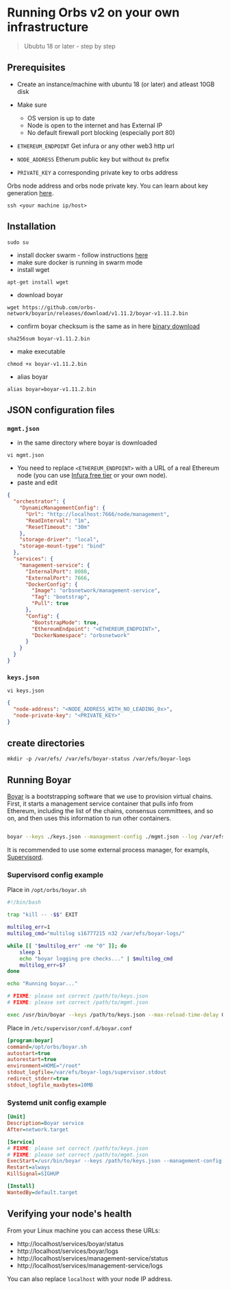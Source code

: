 # Running Orbs v2 on your own infrastructure 

> Ububtu 18 or later - step by step

## Prerequisites

* Create an instance/machine with ubuntu 18 (or later) and atleast 10GB disk
* Make sure
    * OS version is up to date
    * Node is open to the internet and has External IP
    * No default firewall port blocking (especially port 80)

* `ETHEREUM_ENDPOINT` Get infura or any other web3 http url
* `NODE_ADDRESS` Etherum public key but without `0x` prefix
* `PRIVATE_KEY` a corresponding private key to orbs address

 Orbs node address and orbs node private key. You can learn about key generation [here](https://github.com/orbs-network/validator-instructions/blob/master/public/orbs-public-blockchain.md#allocate-orbs-node-address-and-private-key).


```
ssh <your machine ip/host>
```
## Installation
```
sudo su
```
* install docker swarm - follow instructions [here](https://help.clouding.io/hc/en-us/articles/360010288160-Docker-Swarm-on-Ubuntu-18-04)
* make sure docker is running in swarm mode 
* install wget 
```
apt-get install wget
```
* download boyar
```
wget https://github.com/orbs-network/boyarin/releases/download/v1.11.2/boyar-v1.11.2.bin
``` 
* confirm boyar checksum is the same as in here [binary download](https://github.com/orbs-network/boyarin/releases)
```
sha256sum boyar-v1.11.2.bin
```
* make executable
```
chmod +x boyar-v1.11.2.bin
```
* alias boyar
```
alias boyar=boyar-v1.11.2.bin
```

## JSON configuration files

### `mgmt.json`
* in the same directory where boyar is downloaded
```
vi mgmt.json
```
* You need to replace `<ETHEREUM_ENDPOINT>` with a URL of a real Ethereum node (you can use [Infura free tier](https://github.com/orbs-network/validator-instructions/blob/master/public/infura-setup-free.md) or your own node).
* paste and edit
```json
{
  "orchestrator": {
    "DynamicManagementConfig": {
      "Url": "http://localhost:7666/node/management",
      "ReadInterval": "1m",
      "ResetTimeout": "30m"
    },
    "storage-driver": "local",
    "storage-mount-type": "bind"
  },
  "services": {
    "management-service": {
      "InternalPort": 8080,
      "ExternalPort": 7666,
      "DockerConfig": {
        "Image": "orbsnetwork/management-service",
        "Tag": "bootstrap",
        "Pull": true
      },
      "Config": {
        "BootstrapMode": true,
        "EthereumEndpoint": "<ETHEREUM_ENDPOINT>",
        "DockerNamespace": "orbsnetwork"
      }
    }
  }
}
```

### `keys.json`
```
vi keys.json
```
```json
{
  "node-address": "<NODE_ADDRESS_WITH_NO_LEADING_0x>",
  "node-private-key": "<PRIVATE_KEY>"
}
```
## create directories
```
mkdir -p /var/efs/ /var/efs/boyar-status /var/efs/boyar-logs
```
## Running Boyar
[Boyar](https://github.com/orbs-network/boyarin) is a bootstrapping software that we use to provision virtual chains. First, it starts a management service container that pulls info from Ethereum, including the list of the chains, consensus committees, and so on, and then uses this information to run other containers.

```bash

boyar --keys ./keys.json --management-config ./mgmt.json --log /var/efs/boyar-logs/current --status /var/efs/boyar-status/status.json --bootstrap-reset-timeout 30m --auto-update --shutdown-after-update
```

It is recommended to use some external process manager, for exampls, [Supervisord](https://github.com/Supervisor/supervisor).

### Supervisord config example

Place in `/opt/orbs/boyar.sh`

```bash
#!/bin/bash

trap "kill -- -$$" EXIT

multilog_err=1
multilog_cmd="multilog s16777215 n32 /var/efs/boyar-logs/"

while [[ "$multilog_err" -ne "0" ]]; do
    sleep 1
    echo "boyar logging pre checks..." | $multilog_cmd
    multilog_err=$?
done

echo "Running boyar..."

# FIXME: please set correct /path/to/keys.json
# FIXME: please set correct /path/to/mgmt.json

exec /usr/bin/boyar --keys /path/to/keys.json --max-reload-time-delay 0m --bootstrap-reset-timeout 30m --status /var/efs/boyar-status/status.json  --management-config /path/to/management-config.json --auto-update --shutdown-after-update 2>&1 | $multilog_cmd
```

Place in `/etc/supervisor/conf.d/boyar.conf`

```ini
[program:boyar]
command=/opt/orbs/boyar.sh
autostart=true
autorestart=true
environment=HOME="/root"
stdout_logfile=/var/efs/boyar-logs/supervisor.stdout
redirect_stderr=true
stdout_logfile_maxbytes=10MB
```

### Systemd unit config example

```ini
[Unit]
Description=Boyar service
After=network.target

[Service]
# FIXME: please set correct /path/to/keys.json
# FIXME: please set correct /path/to/mgmt.json
ExecStart=/usr/bin/boyar --keys /path/to/keys.json --management-config /path/to/mgmt.json --log /var/efs/boyar-logs/current --status /var/efs/boyar-status/status.json --auto-update --shutdown-after-update --bootstrap-reset-timeout 30m
Restart=always
KillSignal=SIGHUP

[Install]
WantedBy=default.target
```

## Verifying your node's health

From your Linux machine you can access these URLs:
* http://localhost/services/boyar/status
* http://localhost/services/boyar/logs
* http://localhost/services/management-service/status 
* http://localhost/services/management-service/logs

You can also replace `localhost` with your node IP address.
